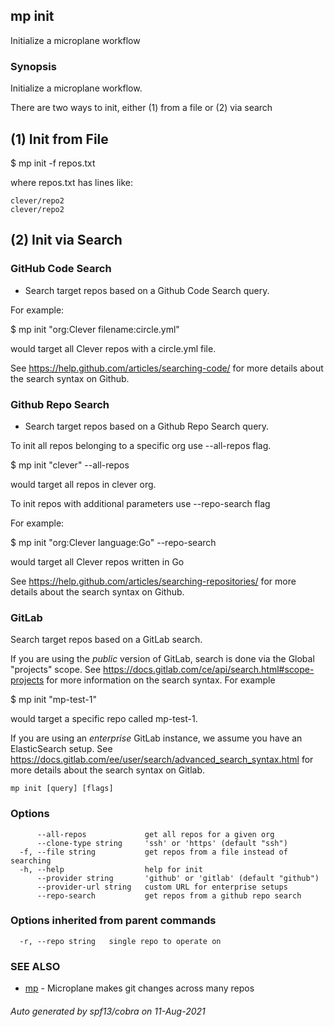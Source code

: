 ## mp init

Initialize a microplane workflow

### Synopsis

Initialize a microplane workflow.

There are two ways to init, either (1) from a file or (2) via search

## (1) Init from File

$ mp init -f repos.txt

where repos.txt has lines like:

    clever/repo2
    clever/repo2

## (2) Init via Search

### GitHub Code Search

- Search target repos based on a Github Code Search query.

For example:

$ mp init "org:Clever filename:circle.yml"

would target all Clever repos with a circle.yml file.

See https://help.github.com/articles/searching-code/ for more details about the search syntax on Github.

### Github Repo Search

- Search target repos based on a Github Repo Search query.

To init all repos belonging to a specific org use --all-repos flag.

$ mp init "clever" --all-repos

would target all repos in clever org.

To init repos with additional parameters use --repo-search flag

For example:

$ mp init "org:Clever language:Go" --repo-search

would target all Clever repos written in Go

See https://help.github.com/articles/searching-repositories/ for more details about the search syntax on Github.

### GitLab

Search target repos based on a GitLab search.

If you are using the *public* version of GitLab, search is done via the Global "projects" scope.
See https://docs.gitlab.com/ce/api/search.html#scope-projects for more information on the search syntax. For example

$ mp init "mp-test-1"

would target a specific repo called mp-test-1.

If you are using an *enterprise* GitLab instance, we assume you have an ElasticSearch setup.
See https://docs.gitlab.com/ee/user/search/advanced_search_syntax.html for more details about the search syntax on Gitlab.

```
mp init [query] [flags]
```

### Options

```
      --all-repos             get all repos for a given org
      --clone-type string     'ssh' or 'https' (default "ssh")
  -f, --file string           get repos from a file instead of searching
  -h, --help                  help for init
      --provider string       'github' or 'gitlab' (default "github")
      --provider-url string   custom URL for enterprise setups
      --repo-search           get repos from a github repo search
```

### Options inherited from parent commands

```
  -r, --repo string   single repo to operate on
```

### SEE ALSO

* [mp](mp.md)	 - Microplane makes git changes across many repos

###### Auto generated by spf13/cobra on 11-Aug-2021
